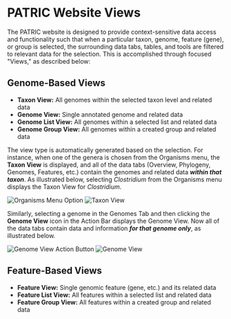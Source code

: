 # PATRIC Website Views

The PATRIC website is designed to provide context-sensitive data access and functionality such that when a particular taxon, genome, feature (gene), or group is selected, the surrounding data tabs, tables, and tools are filtered to relevant data for the selection.  This is accomplished through focused "Views," as described below:

## Genome-Based Views
* **Taxon View:** All genomes within the selected taxon level and related data
* **Genome View:** Single annotated genome and related data
* **Genome List View:** All genomes within a selected list and related data
* **Genome Group View:** All genomes within a created group and related data

The view type is automatically generated based on the selection. For instance, when one of the genera is chosen from the Organisms menu, the **Taxon View**  is displayed, and all of the data tabs (Overview, Phylogeny, Genomes, Features, etc.) contain the genomes and related data _**within that taxon**_.  As illustrated below, selecting _Clostridium_ from the Organisms menu displays the Taxon View for _Clostridium_. 

![Organisms Menu Option](../images/organisms_menu_taxon.png) 
![Taxon View](../images/taxon_view.png)

Similarly, selecting a genome in the Genomes Tab and then clicking the **Genome View** icon in the Action Bar displays the Genome View. Now all of the data tabs contain data and information _**for that genome only**_, as illustrated below.

![Genome View Action Button](../images/genome_action_button.png) 
![Genome View](../images/genome_view.png)

## Feature-Based Views
* **Feature View:** Single genomic feature (gene, etc.) and its related data
* **Feature List View:** All features within a selected list and related data
* **Feature Group View:** All features within a created group and related data

